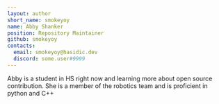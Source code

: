 ```yaml
---
layout: author
short_name: smokeyoy
name: Abby Shanker
position: Repository Maintainer
github: smokeyoy
contacts:
  email: smokeyoy@hasidic.dev
  discord: some.user#9999
---
```


Abby is a student in HS right now and learning more about open source contribution. She is a member of the robotics team and is proficient in python and C++
<!--
![Screenshot 2023-02-11 2 17 15 PM](https://user-images.githubusercontent.com/14003326/218277044-f0af221a-7e2c-4d71-99aa-e68dd5edaaab.png)
-->